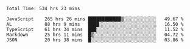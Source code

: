 
<!--START_SECTION:waka-->

```text
Total Time: 534 hrs 23 mins

JavaScript    265 hrs 26 mins ████████████▒░░░░░░░░░░░░   49.67 %
AL            88 hrs 9 mins   ████░░░░░░░░░░░░░░░░░░░░░   16.50 %
TypeScript    61 hrs 34 mins  ███░░░░░░░░░░░░░░░░░░░░░░   11.52 %
Markdown      25 hrs 11 mins  █▒░░░░░░░░░░░░░░░░░░░░░░░   04.72 %
JSON          20 hrs 38 mins  █░░░░░░░░░░░░░░░░░░░░░░░░   03.86 %
```

<!--END_SECTION:waka-->











